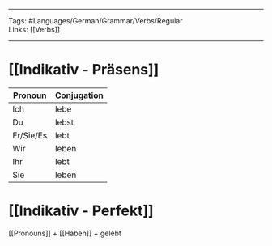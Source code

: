 ___
Tags: #Languages/German/Grammar/Verbs/Regular  
Links: [[Verbs]]
___
# [[Indikativ - Präsens]]
Pronoun|Conjugation
------------ | ------------
Ich | lebe
Du | lebst
Er/Sie/Es | lebt
Wir | leben
Ihr | lebt
Sie | leben


# [[Indikativ - Perfekt]]
[[Pronouns]] + [[Haben]] + gelebt